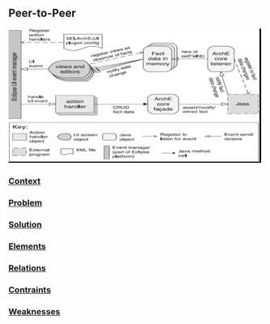 ## Peer-to-Peer

<img src="publish-subscribe.png" alt="Publish-Subscribe" width=500px />

### [Context](#)

### [Problem](#)

### [Solution](#)

### [Elements](#)

### [Relations](#)

### [Contraints](#)

### [Weaknesses](#)